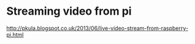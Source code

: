 # Streaming video from pi

http://pkula.blogspot.co.uk/2013/06/live-video-stream-from-raspberry-pi.html

